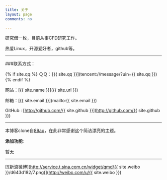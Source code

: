 ```yaml
---
title: 关于
layout: page
comments: no

---
```


研究僧一枚，目前从事CFD研究工作。     

热爱Linux，开源爱好者，github等。            


----

###联系方式：

{% if site.qq %}
ＱＱ：[{{ site.qq }}](tencent://message/?uin={{ site.qq }})
{% endif %}

网站：[{{ site.name }}]({{ site.url }})

邮箱：[{{ site.email }}](mailto:{{ site.email }})

GitHub : [http://github.com/{{ site.github }}](http://github.com/{{ site.github }})

----


本博客clone自[89ao](https://github.com/89ao/89ao.github.io)，在此非常感谢这个简洁漂亮的主题。

**添加功能**:

暂无

----



[![新浪微博](http://service.t.sina.com.cn/widget/qmd/{{ site.weibo }}/d643d182/7.png)](http://weibo.com/u/{{ site.weibo }})
